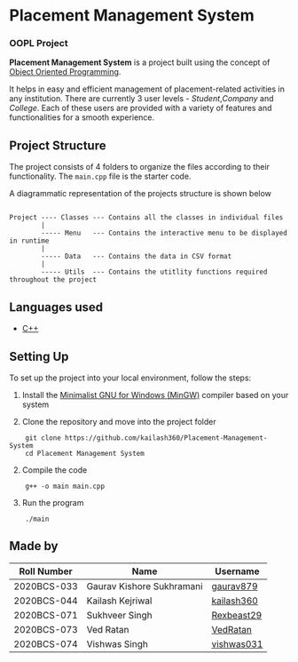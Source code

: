 # Placement Management System

### OOPL Project

**Placement Management System** is a project built using the concept of [Object Oriented Programming](https://en.wikipedia.org/wiki/Object-oriented_programming). 

It helps in easy and efficient management of placement-related activities in any institution. There are currently 3 user levels - *Student*,*Company* and *College*. Each of these users are provided with a variety of features and functionalities for a smooth experience.

## Project Structure 

The project consists of 4 folders to organize the files according to their functionality. The ```main.cpp``` file is the starter code.

A diagrammatic representation of the projects structure is shown below

```

Project ---- Classes --- Contains all the classes in individual files
        |
        ----- Menu   --- Contains the interactive menu to be displayed in runtime
        |
        ----- Data   --- Contains the data in CSV format
        |
        ----- Utils  --- Contains the utitlity functions required throughout the project

```

## Languages used
 - [C++](https://www.cplusplus.com)


## Setting Up

To set up the project into your local environment, follow the steps:

1. Install the [Minimalist GNU for Windows (MinGW)](https://www.mingw-w64.org/) compiler based on your system

2. Clone the repository and move into the project folder 
``` 
    git clone https://github.com/kailash360/Placement-Management-System
    cd Placement Management System

```
2. Compile the code
```
    g++ -o main main.cpp
```
3. Run the program
```
    ./main
```
## Made by
| Roll Number | Name | Username |
|-------------|------|----------|
| 2020BCS-033 | Gaurav Kishore Sukhramani | [gaurav879](https://www.github.com/gaurav879) |
| 2020BCS-044 | Kailash Kejriwal | [kailash360](https://www.github.com/kailash360) |
| 2020BCS-071 | Sukhveer Singh | [Rexbeast29](https://github.com/Rexbeast2) |
| 2020BCS-073 | Ved Ratan | [VedRatan](https://github.com/VedRatan) |
| 2020BCS-074 | Vishwas Singh | [vishwas031](https://github.com/vishwas031) |





